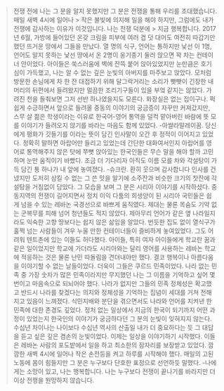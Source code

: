 > 전쟁 전에 나는 그 분을 알지 못했지만 그 분은 전쟁을 통해 우리를 초대했습니다. 매일 새벽 4시에 일어나 > 작은 불빛에 의지해 일을 해야 하지만, 그럼에도 내가 전쟁에 감사하는 이유가 이것입니다. 나는 전쟁 덕분에 > 지금 행복합니다.
2017년 6월, 가방에 들어있던 온갖 크림을 피부에 여러 겹 덧 대어도 여전히 따갑기만 했던 뜨거운 땅에서 그들을 만났다. 열 명의 식구, 언어는 통하지만 낯선 이 1명, 언어도 알지 못하는 낯선 땅에서 온 2명이 옹기종기 둘러 앉으면 꽉 차는 컨테이너 안이었다. 아이들은 쑥스러움에 벽에 잔뜩 붙어 앉아있었지만 눈만큼은 호기심이 가득했고, 나는 알 수 없는 깊은 눈빛의 아버지를 마주보고 앉았다. 모처럼 방문한 손님에게 차 한 잔 대접하기 위해 달그락거리는 소리가 빳빳이 긴장한 내 머리의 뒤편에서 들려왔지만 멀끔한 조리기구들이 있을 부엌 같지는 않았다. 가려진 천을 들춰보면 그저 선반 하나였을지도 모른다. 화장실은 없는 집이구나. 퍽 쉽게 수긍하면서 앞으로 들려올 중동의 이야기의 궁금증이 자꾸만 커져갔지만, 스무 살 젊은 학생이라는 이유로 한국어-영어 통역을 덜컥 맡아버린 바람에 뜻 모를 이야기가 들려오지 않기를 바라는 마음도 함께 있었다. -아쌀라말레이꿈. 당신에게 평화가 깃들기를 이라는 뜻이 담긴 인사말이 오간 후 정적이 이어지고 있었다. 정확히 말하면 아랍어만 들리고 있었는데 간단한 대화여서인지 아랍어를 영어로 통역해주지 않은 탓에 쭈뼛 앉아있는 한국인들은 무슨 말을 해야 할까 고민하며 눈만 움직이기 바빴다. 조금 더 기다리자 아직도 이름 모를 차와 각설탕이 가득 담긴 통 하나가 내 앞에 놓여졌다. -슈크란. 환히 웃으며 감사합니다 인사를 건넸지만 도저히 삼킬 수 없는 그 쓴 맛을 알기에 소주잔과 비슷한 크기의 찻잔에 각설탕을 거침없이 담았다. 그 모습을 보며 그 분은 시리아 이야기를 시작하셨다. 
중동지역의 전쟁이 길어지면서 정치 이익 다툼의 희생양이 된 시리아 국민들은 쉽게 넘을 수 있는 레바논 국경선으로 바쁘게 움직였다. 제대는 물론 목숨도 기약 없는 군복무를 피해 넘어  청년들도 적지 않았다. 제아무리 언어가 같은 옆 나라일지라도 익숙한 고향 땅보다는 쉽지 않은 삶임을 알았다. 번듯한 집도 없이 열식구가 훌쩍 넘는 사람들이 겨우 누울 만한 컨테이너들이 즐비하게 놓여있었다. 그도 어려워 텐트촌에 있는 이들도 허다했다. 아이들, 특히 여자 아이들에게 학교란 꿈과 같은 일이었지만 학교에 가더라도 시리아와는 달리 영어를 사용하는 레바논 학교에 적응하는 것은 물론 난민 따돌림을 견뎌내야만 했다. 결코 행복이나 아름다움을 이야기할 수 없는 날들이었다. 더욱이 그들은 쿠르드 민족이었다. 나라 없는 민족 중 가장 숫자가 많은 민족이라지만 무지했던 나는 그 이름을 기억하고 싶어 몇 번이고 마음속으로 되뇌어야 했다. 나라가 없지만 그들의 민족 정체성은 확고했고 반드시 나라를 찾겠다는 의지와 정체성을 기억하는 집념이 세대를 거쳐 전해지고 있음이 느껴졌다. 식민지배와 분단을 겪으면서도 나라와 언어를 지켜낸 한민족에 대한 존경도 깊었다. 정처 없는 일상에서 지금의 한국이 되기까지 어떤 과정이 있었는지 한국인의 이야기가 궁금하다던 그 분의 눈빛이 잊혀지지 않는다. 수십년 차이나는 나이보다 수십년 역사의 산출일 내가 더 중요하다는 듯 그 대답을 듣고 싶은 깊은 겸손의 눈빛이었다. 
이제는 일상을 이야기하기 시작했다. 이들은 레바논 사람의 포도밭에서 일을 하고 최소한의 잠자리를 보장받고 있었다. 깜깜한 새벽 4시에 일어나 작은 손전등을 켜고 하루를 시작해야 했다. 매일의 고된 노동에 몸이 힘들지만 그 분은 누구보다 단호한 표정으로 선언하듯 말했다. -나에게는 소망이 있고, 나는 행복합니다. 나는 누구보다 전쟁이 끝나기를 바라지만 더 이상 전쟁을 원망하지 않습니다.
